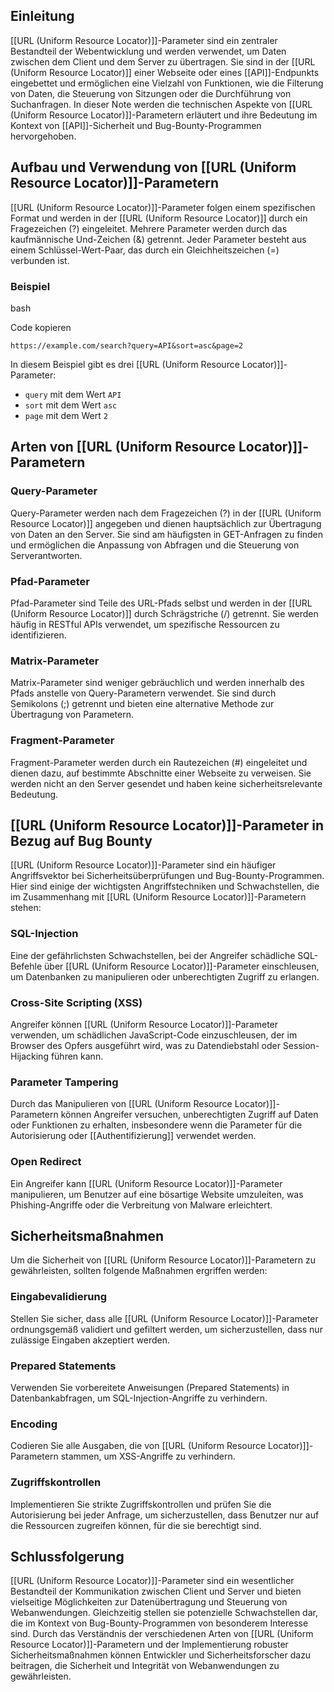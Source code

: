 
## Einleitung

[[URL (Uniform Resource Locator)]]-Parameter sind ein zentraler Bestandteil der Webentwicklung und werden verwendet, um Daten zwischen dem Client und dem Server zu übertragen. Sie sind in der [[URL (Uniform Resource Locator)]] einer Webseite oder eines [[API]]-Endpunkts eingebettet und ermöglichen eine Vielzahl von Funktionen, wie die Filterung von Daten, die Steuerung von Sitzungen oder die Durchführung von Suchanfragen. In dieser Note werden die technischen Aspekte von [[URL (Uniform Resource Locator)]]-Parametern erläutert und ihre Bedeutung im Kontext von [[API]]-Sicherheit und Bug-Bounty-Programmen hervorgehoben.

## Aufbau und Verwendung von [[URL (Uniform Resource Locator)]]-Parametern

[[URL (Uniform Resource Locator)]]-Parameter folgen einem spezifischen Format und werden in der [[URL (Uniform Resource Locator)]] durch ein Fragezeichen (?) eingeleitet. Mehrere Parameter werden durch das kaufmännische Und-Zeichen (&) getrennt. Jeder Parameter besteht aus einem Schlüssel-Wert-Paar, das durch ein Gleichheitszeichen (=) verbunden ist.

### Beispiel

bash

Code kopieren

`https://example.com/search?query=API&sort=asc&page=2`

In diesem Beispiel gibt es drei [[URL (Uniform Resource Locator)]]-Parameter:

- `query` mit dem Wert `API`
- `sort` mit dem Wert `asc`
- `page` mit dem Wert `2`

## Arten von [[URL (Uniform Resource Locator)]]-Parametern

### Query-Parameter

Query-Parameter werden nach dem Fragezeichen (?) in der [[URL (Uniform Resource Locator)]] angegeben und dienen hauptsächlich zur Übertragung von Daten an den Server. Sie sind am häufigsten in GET-Anfragen zu finden und ermöglichen die Anpassung von Abfragen und die Steuerung von Serverantworten.

### Pfad-Parameter

Pfad-Parameter sind Teile des URL-Pfads selbst und werden in der [[URL (Uniform Resource Locator)]] durch Schrägstriche (/) getrennt. Sie werden häufig in RESTful APIs verwendet, um spezifische Ressourcen zu identifizieren.

### Matrix-Parameter

Matrix-Parameter sind weniger gebräuchlich und werden innerhalb des Pfads anstelle von Query-Parametern verwendet. Sie sind durch Semikolons (;) getrennt und bieten eine alternative Methode zur Übertragung von Parametern.

### Fragment-Parameter

Fragment-Parameter werden durch ein Rautezeichen (#) eingeleitet und dienen dazu, auf bestimmte Abschnitte einer Webseite zu verweisen. Sie werden nicht an den Server gesendet und haben keine sicherheitsrelevante Bedeutung.

## [[URL (Uniform Resource Locator)]]-Parameter in Bezug auf Bug Bounty

[[URL (Uniform Resource Locator)]]-Parameter sind ein häufiger Angriffsvektor bei Sicherheitsüberprüfungen und Bug-Bounty-Programmen. Hier sind einige der wichtigsten Angriffstechniken und Schwachstellen, die im Zusammenhang mit [[URL (Uniform Resource Locator)]]-Parametern stehen:

### SQL-Injection

Eine der gefährlichsten Schwachstellen, bei der Angreifer schädliche SQL-Befehle über [[URL (Uniform Resource Locator)]]-Parameter einschleusen, um Datenbanken zu manipulieren oder unberechtigten Zugriff zu erlangen.

### Cross-Site Scripting (XSS)

Angreifer können [[URL (Uniform Resource Locator)]]-Parameter verwenden, um schädlichen JavaScript-Code einzuschleusen, der im Browser des Opfers ausgeführt wird, was zu Datendiebstahl oder Session-Hijacking führen kann.

### Parameter Tampering

Durch das Manipulieren von [[URL (Uniform Resource Locator)]]-Parametern können Angreifer versuchen, unberechtigten Zugriff auf Daten oder Funktionen zu erhalten, insbesondere wenn die Parameter für die Autorisierung oder [[Authentifizierung]] verwendet werden.

### Open Redirect

Ein Angreifer kann [[URL (Uniform Resource Locator)]]-Parameter manipulieren, um Benutzer auf eine bösartige Website umzuleiten, was Phishing-Angriffe oder die Verbreitung von Malware erleichtert.

## Sicherheitsmaßnahmen

Um die Sicherheit von [[URL (Uniform Resource Locator)]]-Parametern zu gewährleisten, sollten folgende Maßnahmen ergriffen werden:

### Eingabevalidierung

Stellen Sie sicher, dass alle [[URL (Uniform Resource Locator)]]-Parameter ordnungsgemäß validiert und gefiltert werden, um sicherzustellen, dass nur zulässige Eingaben akzeptiert werden.

### Prepared Statements

Verwenden Sie vorbereitete Anweisungen (Prepared Statements) in Datenbankabfragen, um SQL-Injection-Angriffe zu verhindern.

### Encoding

Codieren Sie alle Ausgaben, die von [[URL (Uniform Resource Locator)]]-Parametern stammen, um XSS-Angriffe zu verhindern.

### Zugriffskontrollen

Implementieren Sie strikte Zugriffskontrollen und prüfen Sie die Autorisierung bei jeder Anfrage, um sicherzustellen, dass Benutzer nur auf die Ressourcen zugreifen können, für die sie berechtigt sind.

## Schlussfolgerung

[[URL (Uniform Resource Locator)]]-Parameter sind ein wesentlicher Bestandteil der Kommunikation zwischen Client und Server und bieten vielseitige Möglichkeiten zur Datenübertragung und Steuerung von Webanwendungen. Gleichzeitig stellen sie potenzielle Schwachstellen dar, die im Kontext von Bug-Bounty-Programmen von besonderem Interesse sind. Durch das Verständnis der verschiedenen Arten von [[URL (Uniform Resource Locator)]]-Parametern und der Implementierung robuster Sicherheitsmaßnahmen können Entwickler und Sicherheitsforscher dazu beitragen, die Sicherheit und Integrität von Webanwendungen zu gewährleisten.